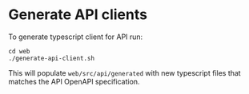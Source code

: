 # Generate API clients

To generate typescript client for API run:

```shell
cd web
./generate-api-client.sh
```

This will populate `web/src/api/generated` with new typescript files that matches the API OpenAPI specification.
